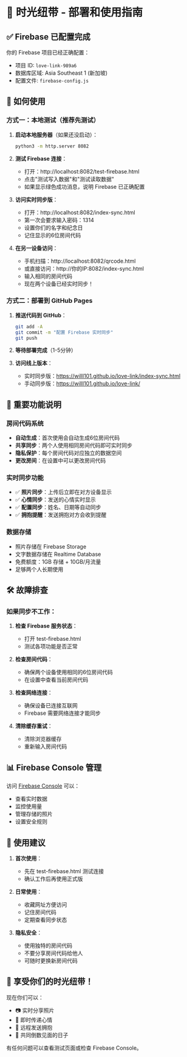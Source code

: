 # 🚀 时光纽带 - 部署和使用指南

## ✅ Firebase 已配置完成

你的 Firebase 项目已经正确配置：
- 项目 ID: `love-link-989a6`
- 数据库区域: Asia Southeast 1 (新加坡)
- 配置文件: `firebase-config.js`

## 📱 如何使用

### 方式一：本地测试（推荐先测试）

1. **启动本地服务器**（如果还没启动）：
   ```bash
   python3 -m http.server 8082
   ```

2. **测试 Firebase 连接**：
   - 打开：http://localhost:8082/test-firebase.html
   - 点击"测试写入数据"和"测试读取数据"
   - 如果显示绿色成功消息，说明 Firebase 已正确配置

3. **访问实时同步版**：
   - 打开：http://localhost:8082/index-sync.html
   - 第一次会要求输入密码：1314
   - 设置你们的名字和纪念日
   - 记住显示的6位房间代码

4. **在另一设备访问**：
   - 手机扫描：http://localhost:8082/qrcode.html
   - 或直接访问：http://你的IP:8082/index-sync.html
   - 输入相同的房间代码
   - 现在两个设备已经实时同步！

### 方式二：部署到 GitHub Pages

1. **推送代码到 GitHub**：
   ```bash
   git add -A
   git commit -m "配置 Firebase 实时同步"
   git push
   ```

2. **等待部署完成**（1-5分钟）

3. **访问线上版本**：
   - 实时同步版：https://willl101.github.io/love-link/index-sync.html
   - 手动同步版：https://willl101.github.io/love-link/

## 🔑 重要功能说明

### 房间代码系统
- **自动生成**：首次使用会自动生成6位房间代码
- **共享同步**：两个人使用相同房间代码即可实时同步
- **隐私保护**：每个房间代码对应独立的数据空间
- **更改房间**：在设置中可以更改房间代码

### 实时同步功能
- ✅ **照片同步**：上传后立即在对方设备显示
- ✅ **心情同步**：发送的心情实时显示
- ✅ **配置同步**：姓名、日期等自动同步
- ✅ **拥抱提醒**：发送拥抱对方会收到提醒

### 数据存储
- 照片存储在 Firebase Storage
- 文字数据存储在 Realtime Database
- 免费额度：1GB 存储 + 10GB/月流量
- 足够两个人长期使用

## 🛠️ 故障排查

### 如果同步不工作：

1. **检查 Firebase 服务状态**：
   - 打开 test-firebase.html
   - 测试各项功能是否正常

2. **检查房间代码**：
   - 确保两个设备使用相同的6位房间代码
   - 在设置中查看当前房间代码

3. **检查网络连接**：
   - 确保设备已连接互联网
   - Firebase 需要网络连接才能同步

4. **清除缓存重试**：
   - 清除浏览器缓存
   - 重新输入房间代码

## 📊 Firebase Console 管理

访问 [Firebase Console](https://console.firebase.google.com/project/love-link-989a6/overview) 可以：
- 查看实时数据
- 监控使用量
- 管理存储的照片
- 设置安全规则

## 🎯 使用建议

1. **首次使用**：
   - 先在 test-firebase.html 测试连接
   - 确认工作后再使用正式版

2. **日常使用**：
   - 收藏网址方便访问
   - 记住房间代码
   - 定期查看同步状态

3. **隐私安全**：
   - 使用独特的房间代码
   - 不要分享房间代码给他人
   - 可随时更换新房间代码

## 💝 享受你们的时光纽带！

现在你们可以：
- 📷 实时分享照片
- 💭 即时传递心情
- 🤗 远程发送拥抱
- 📅 共同倒数见面的日子

有任何问题可以查看测试页面或检查 Firebase Console。